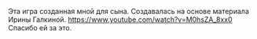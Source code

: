 Эта игра созданная мной для сына. 
Создавалась на основе материала Ирины Галкиной.
https://www.youtube.com/watch?v=M0hsZA_8xx0
Спасибо ей за это.
